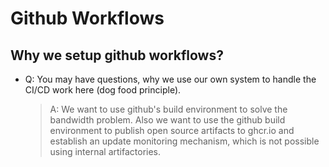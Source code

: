 Github Workflows
====

## Why we setup github workflows?

- Q: You may have questions, why we use our own system to handle the CI/CD work here (dog food principle).
  > A: We want to use github's build environment to solve the bandwidth problem.
  > Also we want to use the github build environment to publish open source artifacts to ghcr.io and establish an update monitoring mechanism, which is not possible using internal artifactories.

